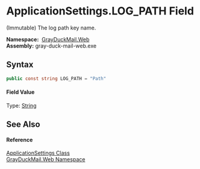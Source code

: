 ApplicationSettings.LOG_PATH Field
==================================
(Immutable) The log path key name.

  **Namespace:**  [GrayDuckMail.Web][1]  
  **Assembly:** gray-duck-mail-web.exe

Syntax
------

```csharp
public const string LOG_PATH = "Path"
```

#### Field Value
Type: [String][2]

See Also
--------

#### Reference
[ApplicationSettings Class][3]  
[GrayDuckMail.Web Namespace][1]  

[1]: ../README.md
[2]: https://docs.microsoft.com/dotnet/api/system.string
[3]: README.md